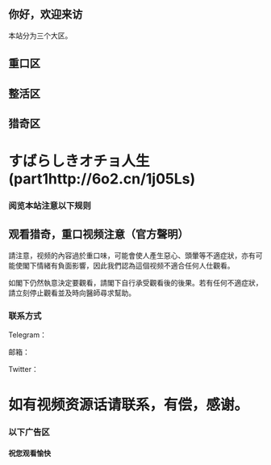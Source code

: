 ## 你好，欢迎来访

本站分为三个大区。

## 重口区

## 整活区

## 猎奇区
# すばらしきオチョ人生(part1http://6o2.cn/1j05Ls) 


### 阅览本站注意以下规则


## 观看猎奇，重口视频注意（官方聲明）

請注意，视频的內容過於重口味，可能會使人產生惡心、頭暈等不適症狀，亦有可能使閣下情緒有負面影響，因此我們認為這個视频不適合任何人仕觀看。

如閣下仍然執意決定要觀看，請閣下自行承受觀看後的後果。若有任何不適症狀，請立刻停止觀看並及時向醫師尋求幫助。 

### 联系方式

Telegram：

邮箱：

Twitter：

# 如有视频资源话请联系，有偿，感谢。
### 以下广告区



#### 祝您观看愉快
